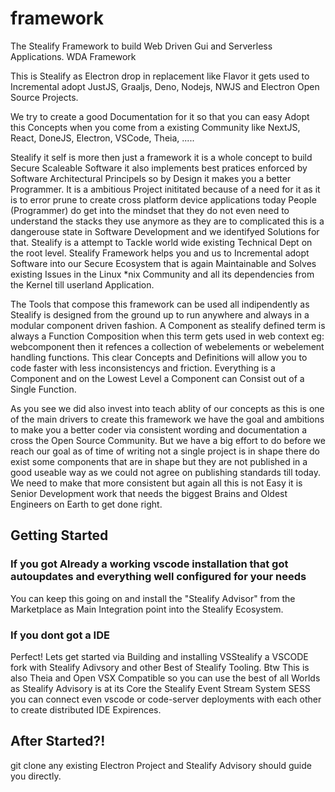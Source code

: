 # framework
The Stealify Framework to build Web Driven Gui and Serverless Applications. WDA Framework

This is Stealify as Electron drop in replacement like Flavor it gets used to Incremental adopt JustJS, Graaljs, Deno, Nodejs, NWJS and Electron Open Source Projects.

We try to create a good Documentation for it so that you can easy Adopt this Concepts when you come from a existing Community like NextJS, React, DoneJS, Electron, VSCode, Theia, .....

Stealify it self is more then just a framework it is a whole concept to build Secure Scaleable Software it also implements best pratices enforced by Software Architectural Principels so by Design it makes you a better Programmer. It is a ambitious Project inititated because of a need for it as it is to error prune to create cross platform device applications today People (Programmer) do get into the mindset that they do not even need to understand the stacks they use anymore as they are to complicated this is a dangerouse state in Software Development and we identifyed Solutions for that. Stealify is a attempt to Tackle world wide existing Technical Dept on the root level. Stealify Framework helps you and us to Incremental adopt Software into our Secure Ecosystem that is again Maintainable and Solves existing Issues in the Linux *nix Community and all its dependencies from the Kernel till userland Application.

The Tools that compose this framework can be used all indipendently as Stealify is designed from the ground up to run anywhere and always in a modular component driven fashion. A Component as stealify defined term is always a Function Composition when this term gets used in web context eg: webcomponent then it refences a collection of webelements or webelement handling functions. This clear Concepts and Definitions will allow you to code faster with less inconsistencys and friction. Everything is a Component and on the Lowest Level a Component can Consist out of a Single Function. 

As you see we did also invest into teach ablity of our concepts as this is one of the main drivers to create this framework we have the goal and ambitions to make you a better coder via consistent wording and documentation a cross the Open Source Community. But we have a big effort to do before we reach our goal as of time of writing not a single project is in shape there do exist some components that are in shape but they are not published
in a good useable way as we could not agree on publishing standards till today. We need to make that more consistent but again all this is not Easy it is Senior Development work that needs the biggest Brains and Oldest Engineers on Earth to get done right.

## Getting Started

### If you got Already a working vscode installation that got autoupdates and everything well configured for your needs
You can keep this going on and install the "Stealify Advisor" from the Marketplace as Main Integration point into the Stealify Ecosystem.

### If you dont got a IDE
Perfect! Lets get started via Building and installing VSStealify a VSCODE fork with Stealify Adivsory and other Best of Stealify Tooling. Btw This is also Theia and Open VSX Compatible so you can use the best of all Worlds as Stealify Advisory is at its Core the Stealify Event Stream System SESS you can connect even vscode or code-server deployments with each other to create distributed IDE Expirences.


## After Started?!
git clone any existing Electron Project and Stealify Advisory should guide you directly.
